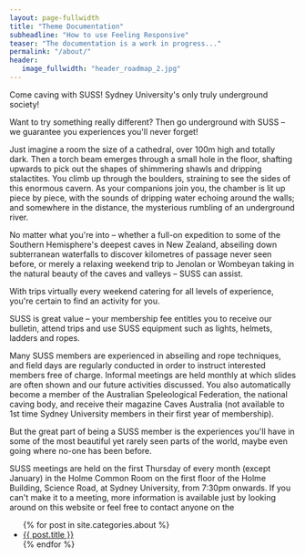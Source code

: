 ```yaml
---
layout: page-fullwidth
title: "Theme Documentation"
subheadline: "How to use Feeling Responsive"
teaser: "The documentation is a work in progress..."
permalink: "/about/"
header:
   image_fullwidth: "header_roadmap_2.jpg"
---
```

Come caving with SUSS! Sydney University's only truly underground society!

Want to try something really different? Then go underground with SUSS – we guarantee you experiences you'll never forget!

Just imagine a room the size of a cathedral, over 100m high and totally dark. Then a torch beam emerges through a small hole in the floor, shafting upwards to pick out the shapes of shimmering shawls and dripping stalactites. You climb up through the boulders, straining to see the sides of this enormous cavern. As your companions join you, the chamber is lit up piece by piece, with the sounds of dripping water echoing around the walls; and somewhere in the distance, the mysterious rumbling of an underground river.

No matter what you're into – whether a full-on expedition to some of the Southern Hemisphere's deepest caves in New Zealand, abseiling down subterranean waterfalls to discover kilometres of passage never seen before, or merely a relaxing weekend trip to Jenolan or Wombeyan taking in the natural beauty of the caves and valleys – SUSS can assist.

With trips virtually every weekend catering for all levels of experience, you're certain to find an activity for you.

SUSS is great value – your membership fee entitles you to receive our bulletin, attend trips and use SUSS equipment such as lights, helmets, ladders and ropes.

Many SUSS members are experienced in abseiling and rope techniques, and field days are regularly conducted in order to instruct interested members free of charge. Informal meetings are held monthly at which slides are often shown and our future activities discussed. You also automatically become a member of the Australian Speleological Federation, the national caving body, and receive their magazine Caves Australia (not available to 1st time Sydney University members in their first year of membership).

But the great part of being a SUSS member is the experiences you'll have in some of the most beautiful yet rarely seen parts of the world, maybe even going where no-one has been before.

SUSS meetings are held on the first Thursday of every month (except January) in the Holme Common Room on the first floor of the Holme Building, Science Road, at Sydney University, from 7:30pm onwards. If you can't make it to a meeting, more information is available just by looking around on this website or feel free to contact anyone on the

<ul>
    {% for post in site.categories.about %}
    <li><a href="{{ site.url }}{{ site.baseurl }}{{ post.url }}">{{ post.title }}</a></li>
    {% endfor %}
</ul>
